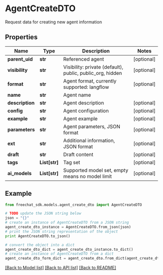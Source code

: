 # AgentCreateDTO

Request data for creating new agent information

## Properties

Name | Type | Description | Notes
------------ | ------------- | ------------- | -------------
**parent_uid** | **str** | Referenced agent | [optional] 
**visibility** | **str** | Visibility: private (default), public, public_org, hidden | [optional] 
**format** | **str** | Agent format, currently supported: langflow | [optional] 
**name** | **str** | Agent name | 
**description** | **str** | Agent description | [optional] 
**config** | **str** | Agent configuration | [optional] 
**example** | **str** | Agent example | [optional] 
**parameters** | **str** | Agent parameters, JSON format | [optional] 
**ext** | **str** | Additional information, JSON format | [optional] 
**draft** | **str** | Draft content | [optional] 
**tags** | **List[str]** | Tag set | [optional] 
**ai_models** | **List[str]** | Supported model set, empty means no model limit | [optional] 

## Example

```python
from freechat_sdk.models.agent_create_dto import AgentCreateDTO

# TODO update the JSON string below
json = "{}"
# create an instance of AgentCreateDTO from a JSON string
agent_create_dto_instance = AgentCreateDTO.from_json(json)
# print the JSON string representation of the object
print AgentCreateDTO.to_json()

# convert the object into a dict
agent_create_dto_dict = agent_create_dto_instance.to_dict()
# create an instance of AgentCreateDTO from a dict
agent_create_dto_form_dict = agent_create_dto.from_dict(agent_create_dto_dict)
```
[[Back to Model list]](../README.md#documentation-for-models) [[Back to API list]](../README.md#documentation-for-api-endpoints) [[Back to README]](../README.md)


